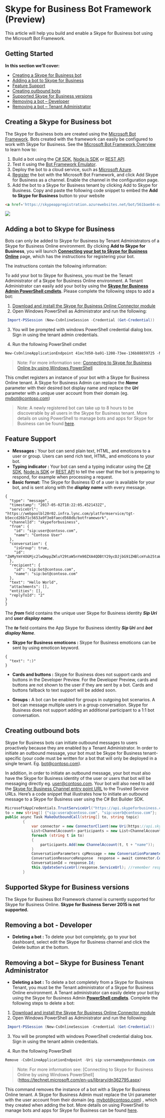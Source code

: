 # Skype for Business Bot Framework (Preview)

This article will help you build and enable a Skype for Business bot using the Microsoft Bot Framework.

## Getting Started

**In this section we’ll cover:**
-	[Creating a Skype for Business bot](#create-bot)
-	[Adding a bot to Skype for Business](#add-bot)
-	[Feature Support](#feature-support)
-	[Creating outbound bots](#create-outbound-bots)
-	[Supported Skype for Business versions](#version-suport)
-	[Removing a bot – Developer](#remove-bot-dev)
-	[Removing a bot – Tenant Administrator](#remove-bot-tenant)

<a name="create-bot"></a>
## Creating a Skype for Business bot

The Skype for Business bots are created using the [Microsoft Bot Framework](https://dev.botframework.com/).  Bots created with the framework can easily be configured to work with Skype for Business.  See the [Microsoft Bot Framework Overview](https://docs.botframework.com/en-us/) to learn how to:
1.	Build a bot using the [C# SDK](https://docs.botframework.com/en-us/csharp/builder/sdkreference/), [Node.js SDK](https://docs.botframework.com/en-us/node/builder/chat-reference/modules/_botbuilder_d_.html) or [REST API](https://docs.botframework.com/en-us/restapi/connector/#navtitle).
2.	Test it using the [Bot Framework Emulator](https://docs.botframework.com/en-us/tools/bot-framework-emulator/).
3.	Deploy the bot to a cloud service, such as [Microsoft Azure](https://azure.microsoft.com/en-gb/).
4.	[Register](https://dev.botframework.com/bots/new) the bot with the Microsoft Bot Framework, and click Add Skype for Business as a channel.  Enable the channel in the configuration page.
5.	Add the bot to a Skype for Business tenant by clicking Add to Skype for Business.
 Copy and paste the following code snippet to embed the **Add to Skype for Business** button to your website
  ```html
  <a href='https://skypeappregistration.azurewebsites.net/bot/561bae84-ea1c-4f75-a512-b84566779c2c'><img src='https://dev.botframework.com/ChannelConfigs/Images/skypeforbusiness/Add-To-SkypeForBusiness-Buttons.png'></a>
  ```

  <a href='https://skypeappregistration.azurewebsites.net/bot/561bae84-ea1c-4f75-a512-b84566779c2c'><img src='https://dev.botframework.com/ChannelConfigs/Images/skypeforbusiness/Add-To-SkypeForBusiness-Buttons.png'></a> 


<a name="add-bot"></a>
## Adding a bot to Skype for Business

Bots can only be added to Skype for Business by Tenant Administrators of a Skype for Business Online environment.  By clicking **Add to Skype for Business**, you will launch **[Connecting your bot to Skype for Business Online](https://skypeappregistration.azurewebsites.net/bot/29415286-5a43-4a00-9dc5-bcbc2ce1f59e)** page, which has the instructions for registering your bot. 

The instructions contain the following information:

To add your bot to Skype for Business, you must be the Tenant Administrator of a Skype for Business Online environment. A Tenant Administrator can easily add your bot by using the **[Skype for Business Admin PowerShell cmdlets](https://technet.microsoft.com/en-us/library/dn362831.aspx)**. Please complete the following steps to add a bot:

1. [Download and install the Skype for Business Online Connector module](http://go.microsoft.com/fwlink/?LinkId=294688)
2. Open Windows PowerShell as Administrator and run the following:

  ```PowerShell
   Import-PSSession (New-CsOnlineSession -Credential (Get-Credential))
  ```
3.	You will be prompted with windows PowerShell credential dialog box. Sign in using the tenant admin credentials.

4. Run the following PowerShell cmdlet

```PowerShell
New-CsOnlineApplicationEndpoint 41ec7d50-ba91-1208-73ee-136b88859725 -Name NameOfTheBot -Uri sip:username@yourdomain.com
```
>Note: For more information see: [Connecting to Skype for Business Online by using Windows PowerShell](https://technet.microsoft.com/en-us/library/dn362795.aspx)
 
This cmdlet registers an instance of your bot with a Skype for Business Online tenant. A Skype for Business Admin can replace the **_Name_** parameter with their desired bot display name and replace the **_Uri_** parameter with a unique user account from their domain (eg. mybot@contoso.com)

>Note: A newly registered bot can take up to 8 hours to be discoverable by all users in the Skype for Business tenant. More details on using PowerShell to manage bots and apps for Skype for Business can be found [here](https://msdn.microsoft.com/en-us/skype/trusted-application-api/docs/trustedapplicationendpoint).

<a name="feature-support"></a>
## Feature Support

- **Messages :**
Your bot can send plain text, HTML, and emoticons to a user or group. Users can send rich text, HTML, and emoticons to your bot.
- **Typing indicator :**
Your bot can send a typing indicator using the [C# SDK](https://docs.botframework.com/en-us/csharp/builder/sdkreference/), [Node.js SDK](https://docs.botframework.com/en-us/node/builder/chat-reference/modules/_botbuilder_d_.html) or [REST API](https://docs.botframework.com/en-us/restapi/connector/#navtitle) to tell the user that the bot is preparing to respond, for example when processing a request.
- **Basic format:**
The Skype for Business ID of a user is available for your bot, and is sent along with the _**display name**_ with every message.

```http 
{
  "type": "message",
  "timestamp": "2017-05-02T18:22:05.4521432Z",
  "serviceUrl": "https://webpoolbl20r02.infra.lync.com/platformservice/tgt-b5eccd26b71c5653a9f3e8faecd568db/botframework",
  "channelId": "skypeforbusiness",
  "from": {
    "id": "sip:user@contoso.com",
    "name": "Contoso User"
  },
  "conversation": {
    "isGroup": true,
    "id": "ZmMyYmY4OGMjc2lwOmppZWluY29taW5nYm90ZXA4QDBtY29ycDJjbG91ZHBlcmYub25taWNyb3NvZnQuY2t"
  },
  "recipient": {
    "id": "sip:bot@contoso.com",
    "name": "sip:bot@contoso.com"
  },
  "text": "Hello World",
  "attachments": [],
  "entities": [],
  "replyToId": "2"
}
}
```
  The _**from**_ field contains the unique user Skype for Business identity _**Sip Uri**_ and _**user display name**_.

 The _**to**_ field contains the App Skype for Business identity _**Sip Uri**_ and _**bot display Name**_.
- **Skype for Business emoticons :**
Skype for Business emoticons can be sent by using emoticon keyword.
```http
{
  "text": ":)"
}
```
- **Cards and buttons :**
Skype for Business does not support cards and buttons in the Developer Preview. For the Developer Preview, cards and buttons are not shown to the user if they are sent by a bot. Cards and buttons fallback to text support will be added soon.

- **Groups :**
A bot can be enabled for groups in outgoing bot scenarios.  A bot can message multiple users in a group conversation.  Skype for Business does not support adding an additional participant to a 1:1 bot conversation. 

<a name="create-outbound-bots"></a>
## Creating outbound bots

Skype for Business bots can initiate outbound messages to users proactively because they are enabled by a Tenant Administrator.  In order to initiate an outbound message, your bot must be Skype for Business tenant-specific (your code must be written for a bot that will only be deployed in a single tenant. Eg. bot@contoso.com). 

 In addition, in order to initiate an outbound message, your bot must also have the Skype for Business identity of the user or users that bot will be messaging directly eg. user@contoso.com.
Your bot will also need to add the [Skype for Business Channel entry point URL](https://api.skypeforbusiness.com/platformservice/botframework) to the Trusted Service URLs.
Here’s a code snippet that illustrates how to initiate an outbound message to a Skype for Business user using the C# Bot Builder SDK.

```cs
MicrosoftAppCredentials.TrustServiceUrl("https://api.skypeforbusiness.com/platformservice/botframework");     
to = new string[] {"sip:usera@contoso.com", "sip:userb@contoso.com"};
public async Task MakeOutboundCall(string[] to, string topic)
        {
            var connector = new ConnectorClient(new Uri(https://api.skypeforbusiness.com/ platformservice/botframework/)); //initial entry point to talk to the Skype for Business channel
            List<ChannelAccount> participants = new List<ChannelAccount>();
            foreach (string t in to)
            {
                participants.Add(new ChannelAccount(t, t + "name"));
            }
            ConversationParameters cpMessage = new ConversationParameters(true, new ChannelAccount(sip:bot@contoso.com, "DisplayNameofBot"),  participants, topic);
            ConversationResourceResponse  response = await connector.Conversations.CreateConversationAsync(cpMessage);
            ConversationId = response.Id;
            this.UpdateServiceUrl(response.ServiceUrl); //remember response ServiceURL to send additional message requests to the same conversation
        }
```

<a name="version-suport"></a>
## Supported Skype for Business versions

The Skype for Business Bot Framework channel is currently supported for Skype for Business Online.  **Skype for Business Server 2015 is not supported.**

<a name="remove-bot-dev"></a>
## Removing a bot - Developer
 
- **Deleting a bot :** To delete your bot completely, go to your bot dashboard, select edit the Skype for Business channel and click the Delete button at the bottom.

<a name="remove-bot-tenant"></a>
## Removing a bot – Skype for Business Tenant Administrator
- **Deleting a bot :** To delete a bot completely from a Skype for Business Tenant, you must be the Tenant administrator of a Skype for Business Online environment. A Tenant administrator can easily delete your bot by using the Skype for Business Admin **[PowerShell cmdlets](https://technet.microsoft.com/en-us/library/dn362831.aspx)**. Complete the following steps to delete a bot:

1. [Download and install the Skype for Business Online Connector module](http://go.microsoft.com/fwlink/?LinkId=294688)
2. Open Windows PowerShell as Administrator and run the following:

 ```PowerShell
  Import-PSSession (New-CsOnlineSession -Credential (Get-Credential))
 ```

3.	You will be prompted with windows PowerShell credential dialog box. Sign in using the tenant admin credentials.

4. Run the following PowerShell 

```PowerShell
Remove -CsOnlineApplicationEndpoint -Uri sip:username@yourdomain.com
 ```

>Note: For more information see: [Connecting to Skype for Business Online by using Windows PowerShell]  (https://technet.microsoft.com/en-us/library/dn362795.aspx)

This command removes the instance of a bot with a Skype for Business Online tenant. A Skype for Business Admin must replace the Uri parameter with the user account from their domain (eg. mybot@contoso.com) , which they created when adding the bot.  More details on using PowerShell to manage bots and apps for Skype for Business can be found [here](https://msdn.microsoft.com/en-us/skype/trusted-application-api/docs/trustedapplicationendpoint).

